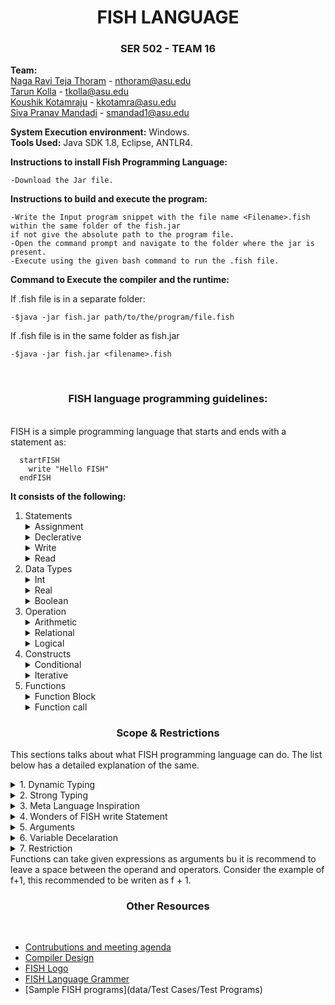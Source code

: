 
 <h1 align="center"> FISH LANGUAGE </h1>  
 <h3 align="center"> SER 502 - TEAM 16 </h3> 

 **Team:** <br> [Naga Ravi Teja Thoram](https://github.com/ravitejathoram)  - nthoram@asu.edu<br>
 [Tarun Kolla](https://github.com/tarunkolla) - tkolla@asu.edu<br>
 [Koushik Kotamraju](https://github.com/koushik1610) - kkotamra@asu.edu<br>
 [Siva Pranav Mandadi](https://github.com/mspranav) - smandad1@asu.edu<br>

 **System Execution environment:** Windows.<br>
 **Tools Used:** Java SDK 1.8, Eclipse, ANTLR4.<br>

 **Instructions to install Fish Programming Language:**<br>
 
    -Download the Jar file.
 
 **Instructions to build and execute the program:**<br>

    -Write the Input program snippet with the file name <Filename>.fish within the same folder of the fish.jar
    if not give the absolute path to the program file.
    -Open the command prompt and navigate to the folder where the jar is present.
    -Execute using the given bash command to run the .fish file. 
 
 **Command to Execute the compiler and the runtime:**<br>

  If .fish file is in a separate folder:<br>
  
    -$java -jar fish.jar path/to/the/program/file.fish 

  If .fish file is in the same folder as fish.jar<br>
  
    -$java -jar fish.jar <filename>.fish
 
 <br>

<h3 align="center"> FISH language programming guidelines: </h3>

 <br>
FISH is a simple programming language that starts and ends with a statement as: 
 
  
 ```
   startFISH
     write "Hello FISH"
   endFISH
 ```
 
 **It consists of the following:**
 <ol type="1">

   <li>Statements</li>
  
  <details>
  <summary>Assignment</summary>
   <p>
    Fish language supports assignment statements and can be writen as: 
	   
   ```
   $f
   f = 1
   ```
   </p>
   </details>
  
  <details>
 <summary>Declerative</summary>
   <p>
  Data types should be declared with a $ sign as:
  
  ```
  $a $b
  ```
   </p>
    </details>
  
  <details>
 <summary>Write</summary>
   <p>
    Write is used to display a promt such as:
    
   ```
    $f
    f=27
    write f
   ```
   Write can also be used to display portion of a line: 
   
   ```
   write "Keep fishing"
   ```
   </p>
  </details>
  
  
  <details>
 <summary>Read</summary>
   <p>
    Read is used for obtaining input of the primitive types such as Int and can be writen as:
    
   ```
   $f
   write "give the value of f:"
   read f
   ```
   </p>
    </details>
 <li>Data Types</li>
 <details>
 <summary>Int</summary>
  <p>
   It is recommended that Integer values are to be declared at the start of the program and can be initialized as follows:
  
   ```
   $f
   f = 0
   ```
   We can also have multiple initializations on the same line
   
   ```
   $f $i
   f = 0 i = -1
   ```
  </p>
  </details>
  
  <details>
 <summary>Real</summary>
 <p>
 Real numbers such as 1.0, 2.2, 3.67 etc., can be intialized as follows:
  
  ```
  $f
  f = 2.7
  ```
  As Fish language supports dynamic typing we do not have to specify the type.
 </p>
 
  </details>
  <details>
 <summary>Boolean</summary>
   <p>
    Fish supports boolean types and can be intialized as:
	   
   ```
   $f
   f = true
   $i
   i = false
   ```
   </p>
    </details>

  <li>Operation</li>
    <details>
 <summary>Arithmetic</summary>
   <p>
    Fish programming language suports arthmetic operations such as adition '+', subraction '-', multiplication '*', division '/', modulus '%'.	
   
   ```
   $f
   $i
   $operate
   i = 2
   read f
   
  operate = (f % 3) - i
  
  write operate
   ```
   </p>
    </details>
    
   <details>
 <summary>Relational</summary>
   <p>
   Fish supports relational operators such as equalto '==', notequalto '!=', lessthan '<', graterthan '>', lessthaorequalto '<=', greaterthanorequlato'>='. 
   
   ```
   $f $i
   f = 2
   read i
   if(i >= 2):
       wiite "i is greater than or equal to 2"
   endif
   ```
   </p>
    </details>
    
  <details>
 <summary>Logical</summary>
   <p>
   Logical operators AND '&&' , OR '||' are supported by fish and their syntax is as follows:
   
   ```
   $f
   f=1
   if(f&&1):
       write "It works"
   endif
   ```
   </p>
    </details>
   
   
  <li>Constructs</li>
    <details>
 <summary>Conditional</summary>
   <p>
    If is a control flow statement that starts as if(): and ends with endif as:
   
   ```
    $f
    read f
    
    if(f == 0):
        write "f is zero"
    endif 
   ```
   If can also be followed with an else sattement:
   
   ```
   $f $i $s $h
   f=0 i=1
   read h
   
   if( h == 0):
       s = f + i
       write s
   else:
       s = f * i
       write s
   endif
   ```
   </p>
    </details>
   
   <details>
   <summary>Iterative</summary>
   <p>
    The loop statement continually executes a block while a particular condition is true. Its syntax can be expressed as:
   
   ```
    $f
    f=4
    loop(f > 1):
        write f
	f = f - 1
    endloop
   ```
   </p>
   </details>
   <li>Functions</li>
   <details>
   <summary>Function Block</summary>
   <p>
   Fish language supports functions that start with fun(), ends with endfun and should have a return as:
	   
   ```
   fun NAME($f):
       <statements>
       <return Statement> 
   endfun    
   ```
   </p>
   </details>
    <details>
   <summary>Function call</summary>
   <p>
   Functions in Fish supports function calls as that also writes return values:
	 
   ```
   $f $i
   f = NAME(<argument>)
   f = i + NAME(<argument>)
   write NAME(<argument>)
   ```
   </p>
   </details>
   
</ol> 


 <h3 align= "center" >Scope & Restrictions</h3>

This sections talks about what FISH programming language can do. The list below has a detailed explanation of the same.

  
  <details>
  <summary>1. Dynamic Typing</summary>
 <p> 
	<ul>
 
 <li> Our programming language dynamically decides the data types of variables just like Java Script/Python.</li>
 <li> We support three data types and user only need to declare variable, need not bother about type of variable. </li>
	 <li>   Whenever a variable is declared we are giving default value as "0" and setting default type as "NONE". </li>
	 <li>   Based on the context, we typecast data or shows error message to perform operations among data types. 
	 <li>   Consider the example in "data/testcases" section "dynamicTyping.fish" program, </li>
	   			o/p of that program is : <br>
		                        
	a: 
	1 type:NUMBER
	a:
	3.0 type:REAL
					
&emsp; The output illustrates the dynamic typing in our language because based on context the type of variable "a" is 
	   changing. 
	  <li>  The simple pinciple we followed in order to achieve dynamic typing is taking care of context/types whenever assignment
	   statement triggers. 
	   <li> The priority FISH follows to choose type based on context whenever heterogenous types occurs is <br>
	   &emsp; <b>	Scenario 1 </b>(in case of Arithemetic and Relational Operations): <br>  &emsp; REAL > NUMBER > NONE (example "dynamicTyping.fish" also illustrates this concept at the statement a = a + b where b = 2.0 after executing this statement a becomes REAL prior to that it is NUMBER) <br>
	  &emsp; <b>Scanario 2 </b>(in case of Logical operations) : <br>  &emsp; BOOLEAN (logical operations such as AND/OR works only if operands are BOOLEAN)</ul> </p>
 </details>
 

	   
 <details>
 <summary>2. Strong Typing</summary>
 <p>Identifier and assignment statement are places where we can loose our control over program. Whenever we are assigning a identifier
	   to another indentifier i.e a=b (b must hold a value prior to this assignment statement). Since Fish is a Strongly typed language it 
	   checks scope of 'b' in the environment before assignment.
	   Consider the program in our test cases "strongTyping.fish",
	   			o/p of that program is :
	   				variable not declared : d
					variable not declared : b
				(*PRINTING ERROR MESSAGES AS OUR OWN EXCEPTIONS ARE NOT DEFINED*)
		This program proves that FISH dont allow assignment of undeclared variable to another varible or use of undeclared variable any where in the program thereby proving the quality of STRONG TYPING.
		The restriction in this strong typing occurs only at "checking no.of arguments at functioncall == no.of parameters at function definition". We havenot checked this during runtime.</p>
 </details>
 
  <details>
 <summary>3. Meta Language Inspiration</summary>
 <p>Inspired from ML, Fish also prints type of "variable" on console when used along with write "statement" (i.e write a => display value and type of 'a' on console).printing type of variable will also prove our "DYNAMIC TYPING".</p>
 </details>
 
  <details>
 <summary>4. Wonders of FISH write Statement</summary>
 <p>
		1. write can hold a function call (prints return value)
		2. write can evaluate expressions (arithemetic operations,logical and relational operations)
	(illustrated in "wondersOFWrite.fish" program and "sampleFunc.fish")</p>
 </details>
 
  <details>
 <summary>5. Arguments</summary>
 <p>FISH Functions can take expressions as "arguments" and Fish Fucntions can be part of expressions. This scenario is illustrated in the "sampleFunc.fish" program.</p>
 </details>
 
  <details>
 <summary>6. Variable Decelaration</summary>
 <p>Fish allows to declare variable at any part of program and from that point of declaration that variable holds "Global Scope". This is good thing but this led to some restriction for us i.e. Use of Same variables in the Function Block and Main Block can corrupt the program. This problem is due to use of global environment hash table instead we have to create environment states block specifically to restrict scope.</p>
 </details>
 
  <details>
 <summary>7. Restriction</summary>
 <p>FISH functions demand atleast one argument. Our grammar and runtime is in accordance with this feature. 
	   FISH fucntions do not support "Recursion".
	   			The reason for this is because we havent created Dynamic Stack Frame to handle environment and runtimestack of each function. We handled everything in global stack.
	   FISH functions expects definition of recent function call first.
	   			Consider the example "sampleFunctions.fish" in this as "SUB" is latest function call the definition of the SUB must be found prior to "ADD"
	   			The reason for this restriction is due to usage of stack during compile time while forming intermediate code to store the point of function call.</p>
 </details>
 Functions can take given expressions as arguments bu it is recommend to leave a space between the operand and operators. Consider the example of f+1, this recommended to be writen as f + 1.

 
 <br>

<h3 align = "center"> Other Resources </h3> <br>

 * [Contrubutions and meeting agenda](doc/contribution.txt) 
 * [Compiler Design](doc/design/Compiler-Design.jpg)
 * [FISH Logo](doc/design/FISH.jpg)
 * [FISH Language Grammer](doc/design/grammar/FishLanguage.g4)
 * [Sample FISH programs](data/Test Cases/Test Programs)
